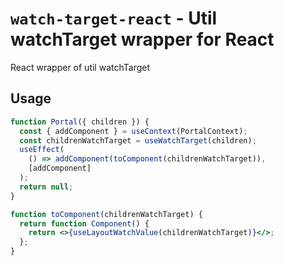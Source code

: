 # `watch-target-react` - Util watchTarget wrapper for React

React wrapper of util watchTarget

## Usage

```jsx
function Portal({ children }) {
  const { addComponent } = useContext(PortalContext);
  const childrenWatchTarget = useWatchTarget(children);
  useEffect(
    () => addComponent(toComponent(childrenWatchTarget)),
    [addComponent]
  );
  return null;
}

function toComponent(childrenWatchTarget) {
  return function Component() {
    return <>{useLayoutWatchValue(childrenWatchTarget)}</>;
  };
}
```
